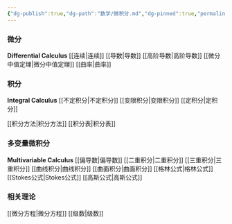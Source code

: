 ```yaml
---
{"dg-publish":true,"dg-path":"数学/微积分.md","dg-pinned":true,"permalink":"/数学/微积分/","pinned":true,"dgPassFrontmatter":true,"noteIcon":"","created":"2024-05-21T15:20:28.225+08:00","updated":"2024-05-31T19:23:49.123+08:00"}
---
```


### 微分
**Differential Calculus**
[[连续\|连续]]
[[导数\|导数]]
[[高阶导数\|高阶导数]]
[[微分中值定理\|微分中值定理]]
[[曲率\|曲率]]
### 积分
**Integral Calculus**
[[不定积分\|不定积分]]
[[变限积分\|变限积分]]
[[定积分\|定积分]]

[[积分方法\|积分方法]]
[[积分表\|积分表]]
### 多变量微积分
**Multivariable Calculus**
[[偏导数\|偏导数]]
[[二重积分\|二重积分]]
[[三重积分\|三重积分]]
[[曲线积分\|曲线积分]]
[[曲面积分\|曲面积分]]
[[格林公式\|格林公式]]
[[Stokes公式\|Stokes公式]]
[[高斯公式\|高斯公式]]
### 相关理论
[[微分方程\|微分方程]]
[[级数\|级数]]



